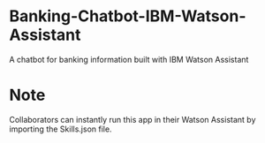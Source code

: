 # Banking-Chatbot-IBM-Watson-Assistant
A chatbot for banking information built with IBM Watson Assistant

# Note
Collaborators can instantly run this app in their Watson Assistant by importing the Skills.json file.